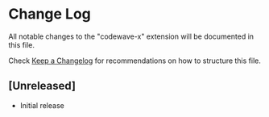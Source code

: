 # Change Log

All notable changes to the "codewave-x" extension will be documented in this file.

Check [Keep a Changelog](http://keepachangelog.com/) for recommendations on how to structure this file.

## [Unreleased]

- Initial release